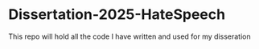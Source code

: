 # Dissertation-2025-HateSpeech
This repo will hold all the code I have written and used for my disseration
